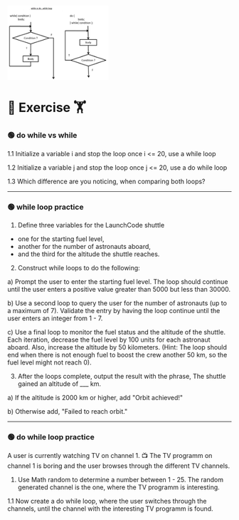 
<img src="while-vs-do-while.png" alt="while-vs-do-while" width="45%">

# :cartwheeling: Exercise :weight_lifting:

### :green_circle: do while vs while


1.1 Initialize a variable i and stop the loop once i <= 20, use a while loop

1.2 Initialize a variable j and stop the loop once j <= 20, use a do while loop

1.3 Which difference are you noticing, when comparing both loops?


---

### :green_circle: while loop practice

1. Define three variables for the LaunchCode shuttle 
- one for the starting fuel level, 
- another for the number of astronauts aboard, 
- and the third for the altitude the shuttle reaches.

2. Construct while loops to do the following:

a) Prompt the user to enter the starting fuel level. The loop should continue until the user enters a positive value greater than 5000 but less than 30000.

b) Use a second loop to query the user for the number of astronauts (up to a maximum of 7). Validate the entry by having the loop continue until the user enters an integer from 1 - 7.

c) Use a final loop to monitor the fuel status and the altitude of the shuttle. Each iteration, decrease the fuel level by 100 units for each astronaut aboard. Also, increase the altitude by 50 kilometers. (Hint: The loop should end when there is not enough fuel to boost the crew another 50 km, so the fuel level might not reach 0).


3. After the loops complete, output the result with the phrase, The shuttle gained an altitude of ___ km.

a) If the altitude is 2000 km or higher, add "Orbit achieved!"

b) Otherwise add, "Failed to reach orbit."

---

### :green_circle: do while loop practice

A user is currently watching TV on channel 1. :tv: The TV programm on channel 1 is boring and the user browses through the different TV channels. 

1. Use Math random to determine a number between 1 - 25. The random generated channel is the one, where the TV programm is interesting.

1.1 Now create a do while loop, where the user switches through the channels, until the channel with the interesting TV programm is found.
